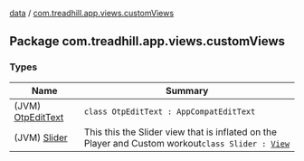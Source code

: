 [data](../index.md) / [com.treadhill.app.views.customViews](./index.md)

## Package com.treadhill.app.views.customViews

### Types

| Name | Summary |
|---|---|
| (JVM) [OtpEditText](-otp-edit-text/index.md) | `class OtpEditText : AppCompatEditText` |
| (JVM) [Slider](-slider/index.md) | This this the Slider view that is inflated on the Player and Custom workout`class Slider : `[`View`](https://developer.android.com/reference/android/view/View.html) |

